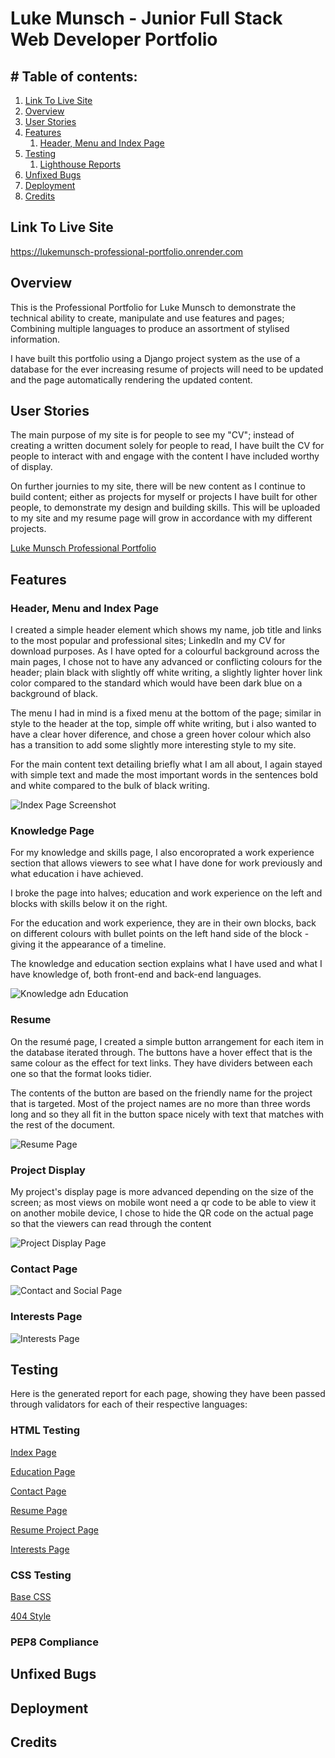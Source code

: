<!-- Responsive image -->

# Luke Munsch - Junior Full Stack Web Developer Portfolio

## # Table of contents:

1. [Link To Live Site](#link-to-live-site)
2. [Overview](#overview)
3. [User Stories](#user-stories)
4. [Features](#features)
   1. [Header, Menu and Index Page](#header-menu-and-index-page)
5. [Testing](#testing)
   1. [Lighthouse Reports](#lighthouse-reports)
6. [Unfixed Bugs](#unfixed-bugs)
7. [Deployment](#deployment)
8. [Credits](#credits)

## Link To Live Site

https://lukemunsch-professional-portfolio.onrender.com

## Overview

This is the Professional Portfolio for Luke Munsch to demonstrate the technical ability to create, manipulate and use features and pages; Combining multiple languages to produce an assortment of stylised information.

I have built this portfolio using a Django project system as the use of a database for the ever increasing resume of projects will need to be updated and the page automatically rendering the updated content.

## User Stories

The main purpose of my site is for people to see my "CV"; instead of creating a written document solely for people to read, I have built the CV for people to interact with and engage with the content I have included worthy of display.

On further journies to my site, there will be new content as I continue to build content; either as projects for myself or projects I have built for other people, to demonstrate my design and building skills. This will be uploaded to my site and my resume page will grow in accordance with my different projects.

[Luke Munsch Professional Portfolio](https://github.com/users/lukemunsch/projects/11)

## Features

### Header, Menu and Index Page

I created a simple header element which shows my name, job title and links to the most popular and professional sites; LinkedIn and my CV for download purposes. As I have opted for a colourful background across the main pages, I chose not to have any advanced or conflicting colours for the header; plain black with slightly off white writing, a slightly lighter hover link color compared to the standard which would have been dark blue on a background of black.

The menu I had in mind is a fixed menu at the bottom of the page; similar in style to the header at the top, simple off white writing, but i also wanted to have a clear hover diference, and chose a green hover colour which also has a transition to add some slightly more interesting style to my site.

For the main content text detailing briefly what I am all about, I again stayed with simple text and made the most important words in the sentences bold and white compared to the bulk of black writing.

![Index Page Screenshot](media/READMEImages/header-menu-index-ss.png)

### Knowledge Page

For my knowledge and skills page, I also encoroprated a work experience section that allows viewers to see what I have done for work previously and what education i have achieved.

I broke the page into halves; education and work experience on the left and blocks with skills below it on the right.

For the education and work experience,  they are in their own blocks, back on different colours with bullet points on the left hand side of the block - giving it the appearance of a timeline.

The knowledge and education section explains what I have used and what I have knowledge of, both front-end and back-end languages.

![Knowledge adn Education](media/READMEImages/knowledge-education-ss.png)

### Resume

On the resumé page, I created a simple button arrangement for each item in the database iterated through. The buttons have a hover effect that is the same colour as the effect for text links. They have dividers between each one so that the format looks tidier.

The contents of the button are based on the friendly name for the project that is targeted. Most of the project names are no more than three words long and so they all fit in the button space nicely with text that matches with the rest of the document.

![Resume Page](media/READMEImages/resume-ss.png)

### Project Display

My project's display page is more advanced depending on the size of the screen; as most views on mobile wont need a qr code to be able to view it on another mobile device, I chose to hide the QR code on the actual page so that the viewers can read through the content

![Project Display Page](media/READMEImages/project-display-ss.png)

### Contact Page

![Contact and Social Page](media/READMEImages/contact-ss.png)

### Interests Page

![Interests Page](media/READMEImages/interests-ss.png)

## Testing

Here is the generated report for each page, showing they have been passed through validators for each of their respective languages:

### HTML Testing

[Index Page](media/READMEImages/index-w3c.png)

[Education Page](media/READMEImages/education-w3c.png)

[Contact Page](media/READMEImages/contact-w3c.png)

[Resume Page](media/READMEImages/resume-w3c.png)

[Resume Project Page](media/READMEImages/resume-project-w3c.png)

[Interests Page](media/READMEImages/index-w3c.png)

### CSS Testing

[Base CSS](media/READMEImages/base-css-w3c.png)

[404 Style](media/READMEImages/404-css-w3c.png)

### PEP8 Compliance

## Unfixed Bugs

<!-- Is there any -->

## Deployment

<!-- How -->

## Credits

<!-- All the things you have get/find/learn -->
